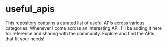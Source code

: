 # useful_apis
This repository contains a curated list of useful APIs across various categories. Whenever I come across an interesting API, I'll be adding it here for reference and sharing with the community. Explore and find the APIs that fit your needs!

